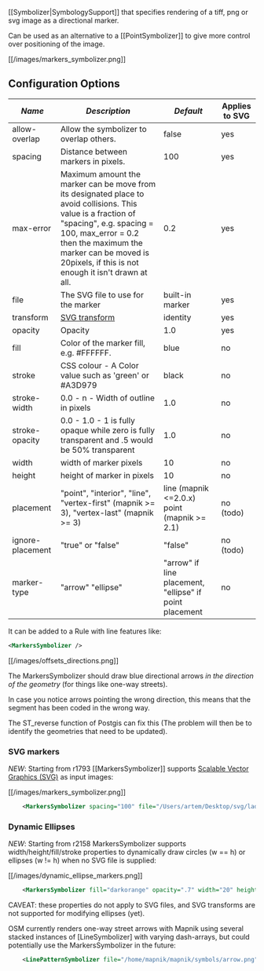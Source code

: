 [[Symbolizer|SymbologySupport]] that specifies rendering of a tiff, png or svg image as a directional marker.

Can be used as an alternative to a [[PointSymbolizer]] to give more control over positioning of the image.

[[/images/markers_symbolizer.png]]

## Configuration Options
|*Name*|*Description*|*Default*|Applies to SVG |
--------|------------|---------|----------------|
|allow-overlap | Allow the symbolizer to overlap others. | false | yes |
|spacing | Distance between markers in pixels. | 100 | yes |
|max-error | Maximum amount the marker can be move from its designated place to avoid collisions. This value is a fraction of "spacing", e.g. spacing = 100, max_error = 0.2 then the maximum the marker can be moved is 20pixels, if this is not enough it isn't drawn at all. | 0.2 |yes |
|file | The SVG file to use for the marker | built-in marker | yes |
|transform | [SVG transform](http://www.w3.org/TR/SVG/coords.html#TransformAttribute) | identity | yes |
|opacity | Opacity | 1.0 | yes |
|fill | Color of the marker fill, e.g. #FFFFFF. | blue | no |
| stroke | CSS colour - A Color value such as 'green' or #A3D979 | black | no |
| stroke-width | 0.0 - n  - Width of outline in pixels | 1.0 | no |
| stroke-opacity | 0.0 - 1.0 - 1 is fully opaque while zero is fully transparent and .5 would be 50% transparent | 1.0  | no |
| width | width of marker pixels | 10 | no |
| height |  height of marker in pixels | 10 | no |
| placement | "point", "interior", "line", "vertex-first" (mapnik >= 3), "vertex-last" (mapnik >= 3) | line (mapnik <=2.0.x) point (mapnik >= 2.1)| no (todo) |
| ignore-placement | "true" or "false"  | "false" | no (todo) |
| marker-type | "arrow" "ellipse" | "arrow" if line placement, "ellipse" if point placement | no |

It can be added to a Rule with line features like:

```xml
<MarkersSymbolizer />
```

[[/images/offsets_directions.png]]

The MarkersSymbolizer should draw blue directional arrows *in the direction of the geometry* (for things like one-way streets).

In case you notice arrows pointing the wrong direction, this means that the segment has been coded in the wrong way.

The ST_reverse function of Postgis can fix this (The problem will then be to identify the geometries that need to be updated).

### SVG markers

*NEW*: Starting from r1793 [[MarkersSymbolizer]] supports [Scalable Vector Graphics (SVG)](http://www.w3.org/TR/SVG/) as input images:

[[/images/markers_symbolizer.png]]


```xml
    <MarkersSymbolizer spacing="100" file="/Users/artem/Desktop/svg/ladybird.svg" transform="translate(0 -16) scale(2.0)"/>
```

### Dynamic Ellipses
*NEW*: Starting from r2158 MarkersSymbolizer supports width/height/fill/stroke properties to dynamically draw circles (w == h) or ellipses (w != h) when no SVG file is supplied:

[[/images/dynamic_ellipse_markers.png]]

```xml
    <MarkersSymbolizer fill="darkorange" opacity=".7" width="20" height="10" stroke="orange" stroke-width="7" stroke-opacity=".2" placement="point" marker-type="ellipse"/>
```

CAVEAT: these properties do not apply to SVG files, and SVG transforms are not supported for modifying ellipses (yet).

OSM currently renders one-way street arrows with Mapnik using several stacked instances of [LineSymbolizer] with varying dash-arrays, but could potentially use the MarkersSymbolizer in the future:

```xml
    <LinePatternSymbolizer file="/home/mapnik/mapnik/symbols/arrow.png" type="png" width="74" height="8" />
```
